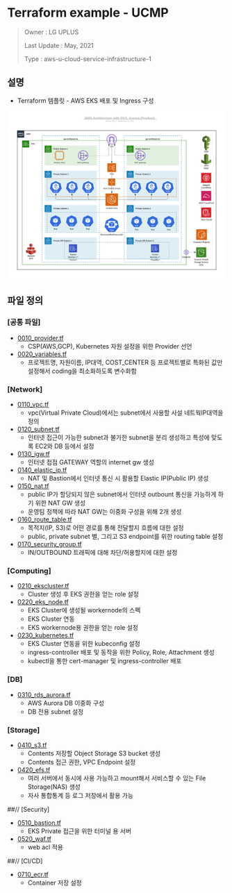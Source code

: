# Terraform example - UCMP

> Owner : LG UPLUS
>
> Last Update : May, 2021
>
> Type : aws-u-cloud-service-infrastructure-1

## 설명

- Terraform 템플릿 - AWS EKS 배포 및 Ingress 구성

![image](./Template_UCSI_1_prd.jpeg)

## 파일 정의

### [공통 파일]

- [0010_provider.tf](https://github.com/ucmp-template-repos/tf-aws-eks-ingress/blob/main/0010_provider.tf) 
  - CSP(AWS,GCP), Kubernetes 자원 설정을 위한 Provider 선언
- [0020_variables.tf](https://github.com/ucmp-template-repos/tf-aws-eks-ingress/blob/main/0020_variables.tf)
  - 프로젝트명, 자원이름, IP대역, COST_CENTER 등 프로젝트별로 특화된 값만 설정해서 coding을 최소화하도록 변수화함

### [Network]

- [0110_vpc.tf](https://github.com/ucmp-template-repos/tf-aws-eks-ingress/blob/main/0110_vpc.tf)
  - vpc(Virtual Private Cloud)에서는 subnet에서 사용할 사설 네트웍IP대역을 정의
- [0120_subnet.tf](https://github.com/ucmp-template-repos/tf-aws-eks-ingress/blob/main/0120_subnet.tf)
  - 인터넷 접근이 가능한 subnet과 불가한 subnet을 분리 생성하고 특성에 맞도록 EC2와 DB 등에서 설정
- [0130_igw.tf](https://github.com/ucmp-template-repos/tf-aws-eks-ingress/blob/main/0130_igw.tf)
  - 인터넷 접점 GATEWAY 역할의 internet gw 생성
- [0140_elastic_ip.tf](https://github.com/ucmp-template-repos/tf-aws-eks-ingress/blob/main/0140_elastic_ip.tf)
  - NAT 및 Bastion에서 인터넷 통신 시 활용할 Elastic IP(Public IP) 생성
- [0150_nat.tf](https://github.com/ucmp-template-repos/tf-aws-eks-ingress/blob/main/0150_nat.tf)
  - public IP가 할당되지 않은 subnet에서 인터넷 outbount 통신을 가능하게 하기 위한 NAT GW 생성
  - 운영팀 정책에 따라 NAT GW는 이중화 구성을 위해 2개 생성
- [0160_route_table.tf](https://github.com/ucmp-template-repos/tf-aws-eks-ingress/blob/main/0160_route_table.tf) 
  - 목적지(IP, S3)로 어떤 경로를 통해 전달할지 흐름에 대한 설정
  - public, private subnet 별, 그리고 S3 endpoint를 위한 routing table 설정
- [0170_security_group.tf](https://github.com/ucmp-template-repos/tf-aws-eks-ingress/blob/main/0170_security_group.tf)
  - IN/OUTBOUND 트래픽에 대해 차단/허용할지에 대한 설정

### [Computing]

- [0210_ekscluster.tf](https://github.com/ucmp-template-repos/tf-aws-eks-ingress/blob/main/0210_ekscluster.tf)
  - Cluster 생성 후 EKS 권한을 얻는 role 설정
- [0220_eks_node.tf](https://github.com/ucmp-template-repos/tf-aws-eks-ingress/blob/main/0220_eks_node.tf) 
  - EKS Cluster에 생성될 workernode의 스펙
  - EKS Cluster 연동
  - EKS workernode용 권한을 얻는 role 설정
- [0230_kubernetes.tf](https://github.com/ucmp-template-repos/tf-aws-eks-ingress/blob/main/0230_kubernetes.tf) 
  - EKS Cluster 연동을 위한 kubeconfig 설정
  - ingress-controller 배포 및 동작을 위한 Policy, Role, Attachment 생성
  - kubectl을 통한 cert-manager 및 ingress-controller 배포

### [DB]

- [0310_rds_aurora.tf](https://github.com/ucmp-template-repos/tf-aws-eks-ingress/blob/main/0310_rds_aurora.tf) 
  - AWS Aurora DB 이중화 구성
  - DB 전용 subnet 설정

### [Storage]

- [0410_s3.tf](https://github.com/ucmp-template-repos/tf-aws-eks-ingress/blob/main/0410_s3.tf) 
  - Contents 저장할 Object Storage S3 bucket 생성
  - Contents 접근 권한, VPC Endpoint 설정
- [0420_efs.tf](https://github.com/ucmp-template-repos/tf-aws-eks-ingress/blob/main/0420_efs.tf) 
  - 여러 서버에서 동시에 사용 가능하고 mount해서 서비스할 수 있는 File Storage(NAS) 생성
  - 자사 통합통계 등 로그 저장에서 활용 가능

##// [Security]

- [0510_bastion.tf](https://github.com/ucmp-template-repos/tf-aws-eks-ingress/blob/main/0510_bastion.tf) 
  - EKS Private 접근을 위한 터미널 용 서버
- [0520_waf.tf](https://github.com/ucmp-template-repos/tf-aws-eks-ingress/blob/main/0520_waf.tf) 
  - web acl 적용

##// [CI/CD]

- [0710_ecr.tf](https://github.com/ucmp-template-repos/tf-aws-eks-ingress/blob/main/0710_ecr.tf) 
  - Container 저장 설정

